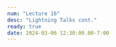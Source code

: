 ```yaml
---
num: "Lecture 16"
desc: "Lightning Talks cont."
ready: true
date: 2024-03-06 12:30:00.00-7:00
---
```

